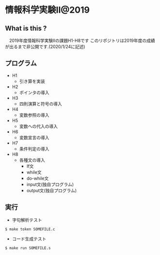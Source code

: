 # 情報科学実験Ⅱ@2019

## What is this ?
　2019年度情報科学実験Ⅱの課題H1-H8です
  このリポジトリは2019年度の成績が出るまで非公開です.(2020/1/24に記述)
  
## プログラム
- H1
    - 引き算を実装
- H2
    - ポインタの導入
- H3 
    - 四則演算と符号の導入
- H4
    - 変数参照の導入
- H5
    - 変数への代入の導入
- H6
    - 変数宣言の導入
- H7 
    - 条件判定の導入
- H8
    - 各種文の導入
        - If文
        - while文
        - do-while文
        - input文(独自プログラム)
        - output文(独自プログラム)

## 実行
- 字句解析テスト
```aidl
$ make token SOMEFILE.c
```

- コード生成テスト
```aidl
$ make run SOMEFILE.s
```

